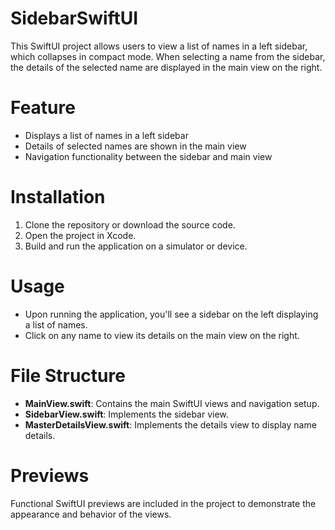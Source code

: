 # SidebarSwiftUI
This SwiftUI project allows users to view a list of names in a left sidebar, which collapses in compact mode. When selecting a name from the sidebar, the details of the selected name are displayed in the main view on the right.

# Feature
- Displays a list of names in a left sidebar
- Details of selected names are shown in the main view
- Navigation functionality between the sidebar and main view

# Installation
1. Clone the repository or download the source code.
2. Open the project in Xcode.
3. Build and run the application on a simulator or device.

# Usage
- Upon running the application, you'll see a sidebar on the left displaying a list of names.
- Click on any name to view its details on the main view on the right.

# File Structure
- **MainView.swift**: Contains the main SwiftUI views and navigation setup.
- **SidebarView.swift**: Implements the sidebar view.
- **MasterDetailsView.swift**: Implements the details view to display name details.


# Previews
Functional SwiftUI previews are included in the project to demonstrate the appearance and behavior of the views.
